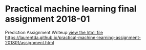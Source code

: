 # Practical machine learning final assignment 2018-01
Prediction Assignment Writeup
<a href="https://laurentda.github.io/practical-machine-learning-assignment-201801/assignment.html">view the html file https://laurentda.github.io/practical-machine-learning-assignment-201801/assignment.html</a>
